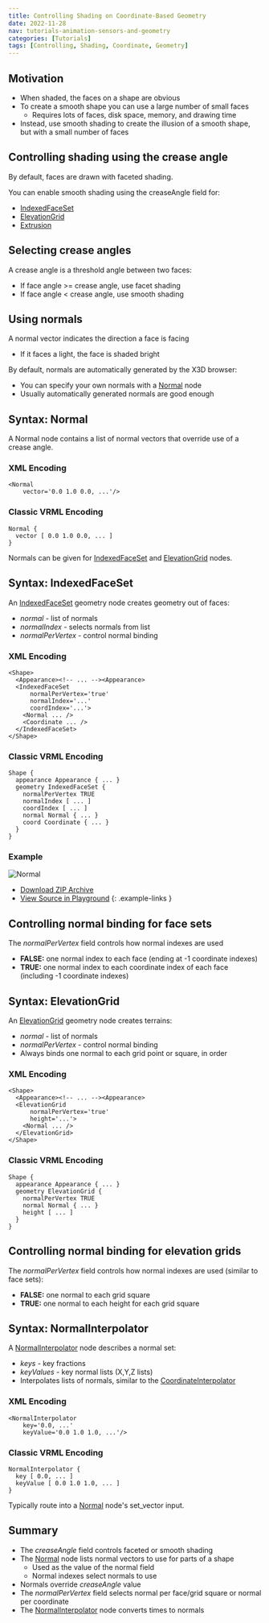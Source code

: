 ```yaml
---
title: Controlling Shading on Coordinate-Based Geometry
date: 2022-11-28
nav: tutorials-animation-sensors-and-geometry
categories: [Tutorials]
tags: [Controlling, Shading, Coordinate, Geometry]
---
```

## Motivation

- When shaded, the faces on a shape are obvious
- To create a smooth shape you can use a large number of small faces
  - Requires lots of faces, disk space, memory, and drawing time
- Instead, use smooth shading to create the illusion of a smooth shape, but with a small number of faces

## Controlling shading using the crease angle

By default, faces are drawn with faceted shading.

You can enable smooth shading using the creaseAngle field for:

- [IndexedFaceSet](/x_ite/components/geometry3d/indexedfaceset/)
- [ElevationGrid](/x_ite/components/geometry3d/elevationgrid/)
- [Extrusion](/x_ite/components/geometry3d/extrusion/)

## Selecting crease angles

A crease angle is a threshold angle between two faces:

- If face angle \>= crease angle, use facet shading
- If face angle \< crease angle, use smooth shading

## Using normals

A normal vector indicates the direction a face is facing

- If it faces a light, the face is shaded bright

By default, normals are automatically generated by the X3D browser:

- You can specify your own normals with a [Normal](/x_ite/components/rendering/normal/) node
- Usually automatically generated normals are good enough

## Syntax: Normal

A Normal node contains a list of normal vectors that override use of a crease angle.

### XML Encoding

```x3d
<Normal
    vector='0.0 1.0 0.0, ...'/>
```

### Classic VRML Encoding

```vrml
Normal {
  vector [ 0.0 1.0 0.0, ... ]
}
```

Normals can be given for [IndexedFaceSet](/x_ite/components/geometry3d/indexedfaceset/) and [ElevationGrid](/x_ite/components/geometry3d/elevationgrid/) nodes.

## Syntax: IndexedFaceSet

An [IndexedFaceSet](/x_ite/components/geometry3d/indexedfaceset/) geometry node creates geometry out of faces:

- *normal* - list of normals
- *normalIndex* - selects normals from list
- *normalPerVertex* - control normal binding

### XML Encoding

```x3d
<Shape>
  <Appearance><!-- ... --><Appearance>
  <IndexedFaceSet
      normalPerVertex='true'
      normalIndex='...'
      coordIndex='...'>
    <Normal ... />
    <Coordinate ... />
  </IndexedFaceSet>
</Shape>
```

### Classic VRML Encoding

```vrml
Shape {
  appearance Appearance { ... }
  geometry IndexedFaceSet {
    normalPerVertex TRUE
    normalIndex [ ... ]
    coordIndex [ ... ]
    normal Normal { ... }
    coord Coordinate { ... }
  }
}
```

### Example

<x3d-canvas src="https://create3000.github.io/media/tutorials/scenes/faces2/faces2.x3dv" update="auto">
  <img src="https://create3000.github.io/media/tutorials/scenes/faces2/screenshot.png" alt="Normal"/>
</x3d-canvas>

- [Download ZIP Archive](https://create3000.github.io/media/tutorials/scenes/faces2/faces2.zip)
- [View Source in Playground](/x_ite/playground/?url=https://create3000.github.io/media/tutorials/scenes/faces2/faces2.x3dv)
{: .example-links }

## Controlling normal binding for face sets

The *normalPerVertex* field controls how normal indexes are used

- **FALSE:** one normal index to each face (ending at -1 coordinate indexes)
- **TRUE:** one normal index to each coordinate index of each face (including -1 coordinate indexes)

## Syntax: ElevationGrid

An [ElevationGrid](/x_ite/components/geometry3d/elevationgrid/) geometry node creates terrains:

- *normal* - list of normals
- *normalPerVertex* - control normal binding
- Always binds one normal to each grid point or square, in order

### XML Encoding

```x3d
<Shape>
  <Appearance><!-- ... --><Appearance>
  <ElevationGrid
      normalPerVertex='true'
      height='...'>
    <Normal ... />
  </ElevationGrid>
</Shape>
```

### Classic VRML Encoding

```vrml
Shape {
  appearance Appearance { ... }
  geometry ElevationGrid {
    normalPerVertex TRUE
    normal Normal { ... }
    height [ ... ]
  }
}
```

## Controlling normal binding for elevation grids

The *normalPerVertex* field controls how normal indexes are used (similar to face sets):

- **FALSE:** one normal to each grid square
- **TRUE:** one normal to each height for each grid square

## Syntax: NormalInterpolator

A [NormalInterpolator](/x_ite/components/interpolation/normalinterpolator/) node describes a normal set:

- *keys* - key fractions
- *keyValues* - key normal lists (X,Y,Z lists)
- Interpolates lists of normals, similar to the [CoordinateInterpolator](/x_ite/components/interpolation/coordinateinterpolator/)

### XML Encoding

```x3d
<NormalInterpolator
    key='0.0, ...'
    keyValue='0.0 1.0 1.0, ...'/>
```

### Classic VRML Encoding

```vrml
NormalInterpolator {
  key [ 0.0, ... ]
  keyValue [ 0.0 1.0 1.0, ... ]
}
```

Typically route into a [Normal](/x_ite/components/rendering/normal/) node's set\_vector input.

## Summary

- The *creaseAngle* field controls faceted or smooth shading
- The [Normal](/x_ite/components/rendering/normal/) node lists normal vectors to use for parts of a shape
  - Used as the value of the normal field
  - Normal indexes select normals to use
- Normals override *creaseAngle* value
- The *normalPerVertex* field selects normal per face/grid square or normal per coordinate
- The [NormalInterpolator](/x_ite/components/interpolation/normalinterpolator/) node converts times to normals

